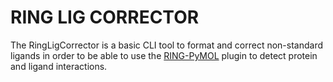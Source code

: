 # RING LIG CORRECTOR

The RingLigCorrector is a basic CLI tool to format and correct non-standard ligands in order to
be able to use the [RING-PyMOL](https://github.com/BioComputingUP/ring-pymol) plugin to detect
protein and ligand interactions.


